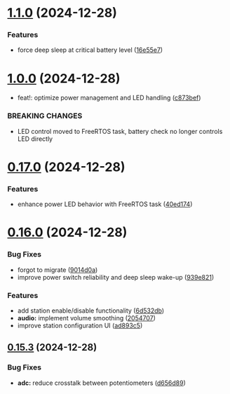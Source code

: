 # [1.1.0](https://github.com/olipayne/Arduino-Morse-Radio/compare/v1.0.0...v1.1.0) (2024-12-28)


### Features

* force deep sleep at critical battery level ([16e55e7](https://github.com/olipayne/Arduino-Morse-Radio/commit/16e55e7e04569ded2b29b6d837b1560be7759dbd))



# [1.0.0](https://github.com/olipayne/Arduino-Morse-Radio/compare/v0.17.0...v1.0.0) (2024-12-28)


* feat!: optimize power management and LED handling ([c873bef](https://github.com/olipayne/Arduino-Morse-Radio/commit/c873beff1eb753575d708b1c908ac359d30187fb))


### BREAKING CHANGES

* LED control moved to FreeRTOS task, battery check no longer controls LED directly



# [0.17.0](https://github.com/olipayne/Arduino-Morse-Radio/compare/v0.16.0...v0.17.0) (2024-12-28)


### Features

* enhance power LED behavior with FreeRTOS task ([40ed174](https://github.com/olipayne/Arduino-Morse-Radio/commit/40ed174dfbee5af9d326a76ef5409288fd8f53c6))



# [0.16.0](https://github.com/olipayne/Arduino-Morse-Radio/compare/v0.15.3...v0.16.0) (2024-12-28)


### Bug Fixes

* forgot to migrate ([9014d0a](https://github.com/olipayne/Arduino-Morse-Radio/commit/9014d0aa599449c36cbeb957b50106c0857d22b7))
* improve power switch reliability and deep sleep wake-up ([939e821](https://github.com/olipayne/Arduino-Morse-Radio/commit/939e82170dbf46deeba808d6f421f735a6ec969e))


### Features

* add station enable/disable functionality ([6d532db](https://github.com/olipayne/Arduino-Morse-Radio/commit/6d532dbaf752f026502f86f4bde700b757154303))
* **audio:** implement volume smoothing ([2054707](https://github.com/olipayne/Arduino-Morse-Radio/commit/2054707e2c7a1417f434ba86e77f7bd4dc4ac400))
* improve station configuration UI ([ad893c5](https://github.com/olipayne/Arduino-Morse-Radio/commit/ad893c580c0bfc273143bfa4160b126b883d8570))



## [0.15.3](https://github.com/olipayne/Arduino-Morse-Radio/compare/v0.15.2...v0.15.3) (2024-12-28)


### Bug Fixes

* **adc:** reduce crosstalk between potentiometers ([d656d89](https://github.com/olipayne/Arduino-Morse-Radio/commit/d656d89f9e45e5aa7009ad254d31342f63129318))




